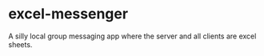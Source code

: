 # excel-messenger
A silly local group messaging app where the server and all clients are excel sheets.
